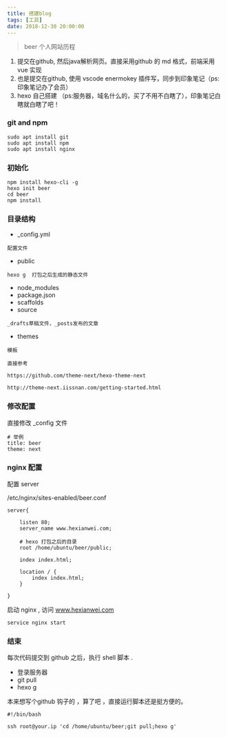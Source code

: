 ```yaml
---
title: 搭建blog
tags: [工具]
date: 2018-12-30 20:00:00
---
```


> beer 个人网站历程

1. 提交在github, 然后java解析网页。直接采用github 的 md 格式，前端采用vue 实现
2. 也是提交在github,  使用 vscode  enermokey 插件写，同步到印象笔记（ps:印象笔记办了会员）
3.  hexo 自己搭建 （ps:服务器，域名什么的，买了不用不白瞎了），印象笔记白瞎就白瞎了吧！

### git and npm 
```
sudo apt install git 
sudo apt install npm
sudo apt install nginx 
```

### 初始化
```
npm install hexo-cli -g
hexo init beer
cd beer
npm install
```

### 目录结构
- _config.yml  
```
配置文件
```

- public 
```
hexo g  打包之后生成的静态文件
```

- node_modules
- package.json 
- scaffolds  
-  source  
```
_drafts草稿文件，_posts发布的文章
```
-  themes
```
模板

直接参考 

https://github.com/theme-next/hexo-theme-next

http://theme-next.iissnan.com/getting-started.html
```

###  修改配置

直接修改 _config 文件
```
# 举例
title: beer
theme: next
```

### nginx 配置

配置 server

/etc/nginx/sites-enabled/beer.conf

```
server{

	listen 80;
	server_name www.hexianwei.com;

	# hexo 打包之后的目录
	root /home/ubuntu/beer/public;
	
	index index.html;

	location / {
		index index.html;	
	}

}
```

启动 nginx , 访问  www.hexianwei.com
```
service nginx start
```

### 结束

每次代码提交到 github 之后，执行 shell 脚本 . 

- 登录服务器
- git pull
- hexo g 

本来想写个github 钩子的 ，算了吧 ，直接运行脚本还是挺方便的。


```
#!/bin/bash

ssh root@your.ip 'cd /home/ubuntu/beer;git pull;hexo g'
```
